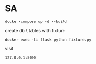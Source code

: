 # SA
```docker
docker-compose up -d --build
```
create db \ tables with fixture
```docker
docker exec -ti flask python fixture.py
```
visit
```
127.0.0.1:5000
```
